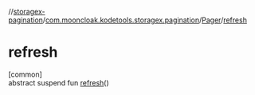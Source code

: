 //[storagex-pagination](../../../index.md)/[com.mooncloak.kodetools.storagex.pagination](../index.md)/[Pager](index.md)/[refresh](refresh.md)

# refresh

[common]\
abstract suspend fun [refresh](refresh.md)()
